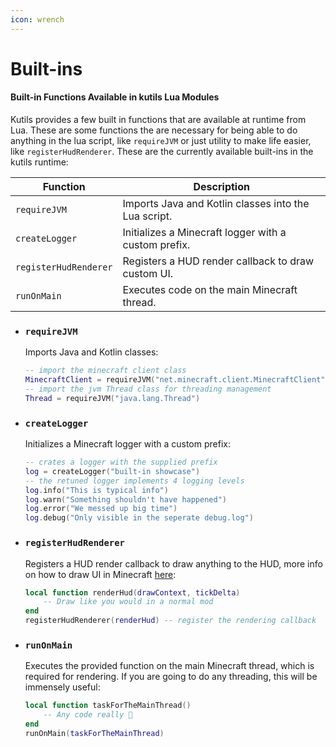 ```yaml
---
icon: wrench
---
```


# Built-ins

#### Built-in Functions Available in kutils Lua Modules

Kutils provides a few built in functions that are available at runtime from Lua. These are some functions the are necessary for being able to do anything in the lua script, like `requireJVM` or just utility to make life easier, like `registerHudRenderer`. These are the currently available built-ins in the kutils runtime:

| Function              | Description                                                   |
|-----------------------|---------------------------------------------------------------|
| `requireJVM`          | Imports Java and Kotlin classes into the Lua script.          |
| `createLogger`        | Initializes a Minecraft logger with a custom prefix.          |
| `registerHudRenderer` | Registers a HUD render callback to draw custom UI.            |
| `runOnMain`           | Executes code on the main Minecraft thread.                   |


*   ### **`requireJVM`**
      Imports Java and Kotlin classes:

    ```lua
    -- import the minecraft client class
    MinecraftClient = requireJVM("net.minecraft.client.MinecraftClient")
    -- import the jvm Thread class for threading management
    Thread = requireJVM("java.lang.Thread")
    ```
*   ### **`createLogger`**
      Initializes a Minecraft logger with a custom prefix:

    ```lua
    -- crates a logger with the supplied prefix
    log = createLogger("built-in showcase")
    -- the retuned logger implements 4 logging levels
    log.info("This is typical info")
    log.warn("Something shouldn't have happened")
    log.error("We messed up big time")
    log.debug("Only visible in the seperate debug.log")
    ```
*   ### **`registerHudRenderer`**
      Registers a HUD render callback to draw anything to the HUD, more info on how to draw UI in Minecraft [here](https://docs.fabricmc.net/develop/rendering/basic-concepts):

    ```lua
    local function renderHud(drawContext, tickDelta)
        -- Draw like you would in a normal mod
    end
    registerHudRenderer(renderHud) -- register the rendering callback
    ```
*   ### **`runOnMain`**
       Executes the provided function on the main Minecraft thread, which is required for rendering. If you are going to do any threading, this will be immensely useful:

    ```lua
    local function taskForTheMainThread()
        -- Any code really 🤷
    end
    runOnMain(taskForTheMainThread)
    ```
